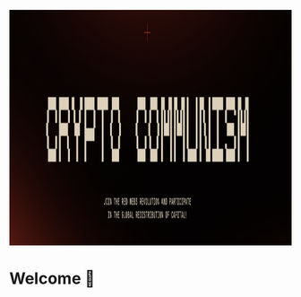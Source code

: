 <p align="center">
  <img alt="Net-runner" src="https://raw.githubusercontent.com/Crypto-Communism/.github/main/header.png" height="420" width="1200"/>
</p>

# Welcome 🚩
